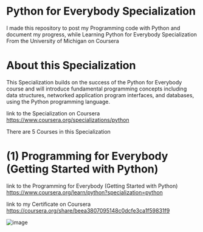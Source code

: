 # Python for Everybody Specialization
I made this repository to post my Programming code with Python and document 
my progress, while Learning Python for Everybody Specialization From the University of Michigan on Coursera



# About this Specialization


This Specialization builds on the success of the Python for Everybody course and will introduce fundamental
programming concepts including data structures, networked application program interfaces, and databases,
using the Python programming language. 


link to the Specialization on Coursera
https://www.coursera.org/specializations/python


There are 5 Courses in this Specialization

# (1)  Programming for Everybody (Getting Started with Python)


link to the Programming for Everybody (Getting Started with Python)
https://www.coursera.org/learn/python?specialization=python


link to my Certificate on Coursera
https://coursera.org/share/beea3807095148c0dcfe3ca1f59831f9




![image](https://user-images.githubusercontent.com/51326421/100381898-a4796900-304c-11eb-83e7-d4fb4ccb9706.png)




